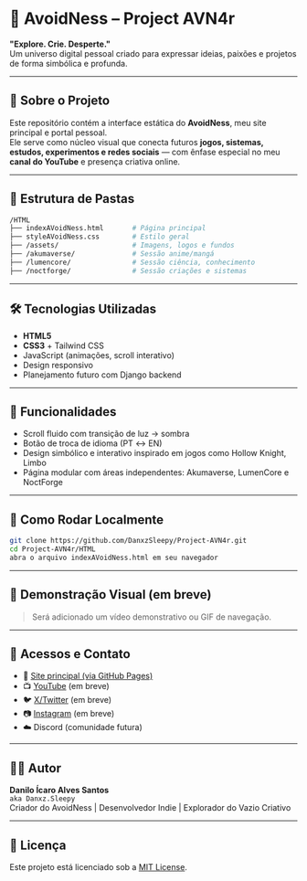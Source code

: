# 🌌 AvoidNess – Project AVN4r

**"Explore. Crie. Desperte."**  
Um universo digital pessoal criado para expressar ideias, paixões e projetos de forma simbólica e profunda.

---

## 🧠 Sobre o Projeto

Este repositório contém a interface estática do **AvoidNess**, meu site principal e portal pessoal.  
Ele serve como núcleo visual que conecta futuros **jogos, sistemas, estudos, experimentos e redes sociais** — com ênfase especial no meu **canal do YouTube** e presença criativa online.

---

## 🧾 Estrutura de Pastas

```bash
/HTML
├── indexAVoidNess.html       # Página principal
├── styleAVoidNess.css        # Estilo geral
├── /assets/                  # Imagens, logos e fundos
├── /akumaverse/              # Sessão anime/mangá
├── /lumencore/               # Sessão ciência, conhecimento
├── /noctforge/               # Sessão criações e sistemas
```

---

## 🛠️ Tecnologias Utilizadas

- **HTML5**
- **CSS3** + Tailwind CSS
- JavaScript (animações, scroll interativo)
- Design responsivo
- Planejamento futuro com Django backend

---

## 🧪 Funcionalidades

- Scroll fluido com transição de luz → sombra
- Botão de troca de idioma (PT ↔ EN)
- Design simbólico e interativo inspirado em jogos como Hollow Knight, Limbo
- Página modular com áreas independentes: Akumaverse, LumenCore e NoctForge

---

## 🚀 Como Rodar Localmente

```bash
git clone https://github.com/DanxzSleepy/Project-AVN4r.git
cd Project-AVN4r/HTML
abra o arquivo indexAVoidNess.html em seu navegador
```

---

## 🎥 Demonstração Visual (em breve)
> Será adicionado um vídeo demonstrativo ou GIF de navegação.

---

## 📡 Acessos e Contato

- 🔗 [Site principal (via GitHub Pages)]([https://danxzsleepy.github.io/Project-AVN4r/](https://danxzsleepy.github.io/Project-AVN4r/HTML/AvoidNess-Creative_Hub.html))
- 📺 [YouTube](#) (em breve)
- 🐦 [X/Twitter](#) (em breve)
- 📷 [Instagram](#) (em breve)
- ☁️ Discord (comunidade futura)

---

## 👨‍💻 Autor

**Danilo Ícaro Alves Santos**  
`aka Danxz.Sleepy`  
Criador do AvoidNess | Desenvolvedor Indie | Explorador do Vazio Criativo

---

## 📄 Licença

Este projeto está licenciado sob a [MIT License](LICENSE).
